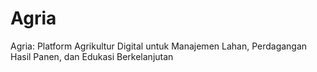 # Agria
Agria: Platform Agrikultur Digital untuk Manajemen Lahan, Perdagangan Hasil Panen, dan Edukasi Berkelanjutan
